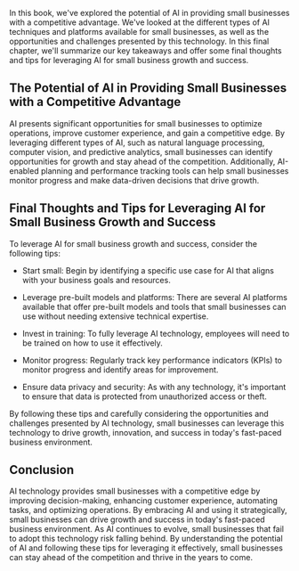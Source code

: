 

In this book, we've explored the potential of AI in providing small businesses with a competitive advantage. We've looked at the different types of AI techniques and platforms available for small businesses, as well as the opportunities and challenges presented by this technology. In this final chapter, we'll summarize our key takeaways and offer some final thoughts and tips for leveraging AI for small business growth and success.

The Potential of AI in Providing Small Businesses with a Competitive Advantage
------------------------------------------------------------------------------

AI presents significant opportunities for small businesses to optimize operations, improve customer experience, and gain a competitive edge. By leveraging different types of AI, such as natural language processing, computer vision, and predictive analytics, small businesses can identify opportunities for growth and stay ahead of the competition. Additionally, AI-enabled planning and performance tracking tools can help small businesses monitor progress and make data-driven decisions that drive growth.

Final Thoughts and Tips for Leveraging AI for Small Business Growth and Success
-------------------------------------------------------------------------------

To leverage AI for small business growth and success, consider the following tips:

* Start small: Begin by identifying a specific use case for AI that aligns with your business goals and resources.

* Leverage pre-built models and platforms: There are several AI platforms available that offer pre-built models and tools that small businesses can use without needing extensive technical expertise.

* Invest in training: To fully leverage AI technology, employees will need to be trained on how to use it effectively.

* Monitor progress: Regularly track key performance indicators (KPIs) to monitor progress and identify areas for improvement.

* Ensure data privacy and security: As with any technology, it's important to ensure that data is protected from unauthorized access or theft.

By following these tips and carefully considering the opportunities and challenges presented by AI technology, small businesses can leverage this technology to drive growth, innovation, and success in today's fast-paced business environment.

Conclusion
----------

AI technology provides small businesses with a competitive edge by improving decision-making, enhancing customer experience, automating tasks, and optimizing operations. By embracing AI and using it strategically, small businesses can drive growth and success in today's fast-paced business environment. As AI continues to evolve, small businesses that fail to adopt this technology risk falling behind. By understanding the potential of AI and following these tips for leveraging it effectively, small businesses can stay ahead of the competition and thrive in the years to come.

